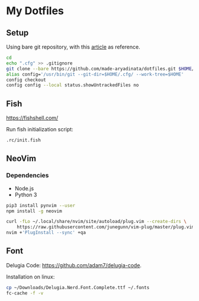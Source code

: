 # My Dotfiles

## Setup
Using bare git repository, with this [article](https://www.atlassian.com/git/tutorials/dotfiles) as reference.

```bash
cd
echo ".cfg" >> .gitignore
git clone --bare https://github.com/made-aryadinata/dotfiles.git $HOME/.cfg
alias config='/usr/bin/git --git-dir=$HOME/.cfg/ --work-tree=$HOME'
config checkout
config config --local status.showUntrackedFiles no
```
## Fish
https://fishshell.com/

Run fish initialization script:
```bash
.rc/init.fish
```

## NeoVim
### Dependencies
- Node.js
- Python 3

```bash
pip3 install pynvim --user
npm install -g neovim

curl -fLo ~/.local/share/nvim/site/autoload/plug.vim --create-dirs \
    https://raw.githubusercontent.com/junegunn/vim-plug/master/plug.vim
nvim +'PlugInstall --sync' +qa
```

## Font
Delugia Code: https://github.com/adam7/delugia-code.

Installation on linux:
```bash
cp ~/Downloads/Delugia.Nerd.Font.Complete.ttf ~/.fonts
fc-cache -f -v
```
